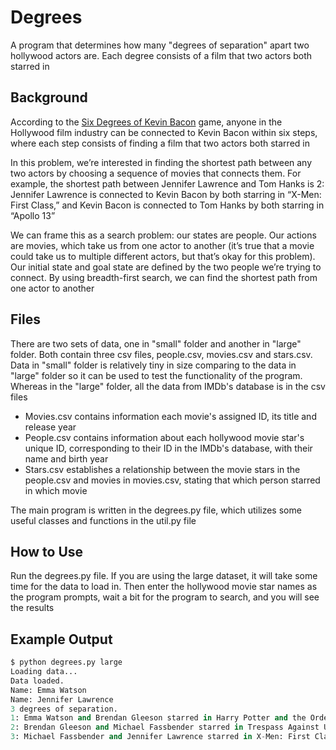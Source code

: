 # Degrees

A program that determines how many "degrees of separation" apart two hollywood actors are. Each degree consists of a film that two actors both starred in

## Background

According to the [Six Degrees of Kevin Bacon](https://en.wikipedia.org/wiki/Six_Degrees_of_Kevin_Bacon) game, anyone in the Hollywood film industry can be connected to Kevin Bacon within six steps, where each step consists of finding a film that two actors both starred in

In this problem, we’re interested in finding the shortest path between any two actors by choosing a sequence of movies that connects them. For example, the shortest path between Jennifer Lawrence and Tom Hanks is 2: Jennifer Lawrence is connected to Kevin Bacon by both starring in “X-Men: First Class,” and Kevin Bacon is connected to Tom Hanks by both starring in “Apollo 13”

We can frame this as a search problem: our states are people. Our actions are movies, which take us from one actor to another (it’s true that a movie could take us to multiple different actors, but that’s okay for this problem). Our initial state and goal state are defined by the two people we’re trying to connect. By using breadth-first search, we can find the shortest path from one actor to another

## Files

There are two sets of data, one in "small" folder and another in "large" folder. Both contain three csv files, people.csv, movies.csv and stars.csv. Data in "small" folder is relatively tiny in size comparing to the data in "large" folder so it can be used to test the functionality of the program. Whereas in the "large" folder, all the data from IMDb's database is in the csv files <br/>

- Movies.csv contains information each movie's assigned ID, its title and release year
- People.csv contains information about each hollywood movie star's unique ID, corresponding to their ID in the IMDb's database, with their name and birth year
- Stars.csv establishes a relationship between the movie stars in the people.csv and movies in movies.csv, stating that which person starred in which movie

The main program is written in the degrees.py file, which utilizes some useful classes and functions in the util.py file

## How to Use

Run the degrees.py file. If you are using the large dataset, it will take some time for the data to load in. Then enter the hollywood movie star names as the program prompts, wait a bit for the program to search, and you will see the results

## Example Output

```Python
$ python degrees.py large
Loading data...
Data loaded.
Name: Emma Watson
Name: Jennifer Lawrence
3 degrees of separation.
1: Emma Watson and Brendan Gleeson starred in Harry Potter and the Order of the Phoenix
2: Brendan Gleeson and Michael Fassbender starred in Trespass Against Us
3: Michael Fassbender and Jennifer Lawrence starred in X-Men: First Class
```
